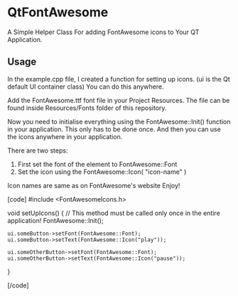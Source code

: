 # QtFontAwesome
A Simple Helper Class For adding FontAwesome icons to Your QT Application.

## Usage

In the example.cpp file, I created a function for setting up icons. (ui is the Qt default UI container class)
You can do this anywhere.

Add the FontAwesome.ttf font file in your Project Resources. The file can be found inside Resources/Fonts folder of this repository.

Now you need to initialise everything using the FontAwesome::Init() function in your application. This only has to be done once. 
And then you can use the icons anywhere in your application.

There are two steps:
1. First set the font of the element to FontAwesome::Font
2. Set the icon using the FontAwesome::Icon( "icon-name" )

Icon names are same as on FontAwesome's website
Enjoy!

[code]
#include <FontAwesomeIcons.h>

void setUpIcons()
{
	// This method must be called only once in the entire application!
	FontAwesome::Init();

	ui.someButton->setFont(FontAwesome::Font);
	ui.someButton->setText(FontAwesome::Icon("play"));

	ui.someOtherButton->setFont(FontAwesome::Font);
	ui.someOtherButton->setText(FontAwesome::Icon("pause"));
}

[/code]
